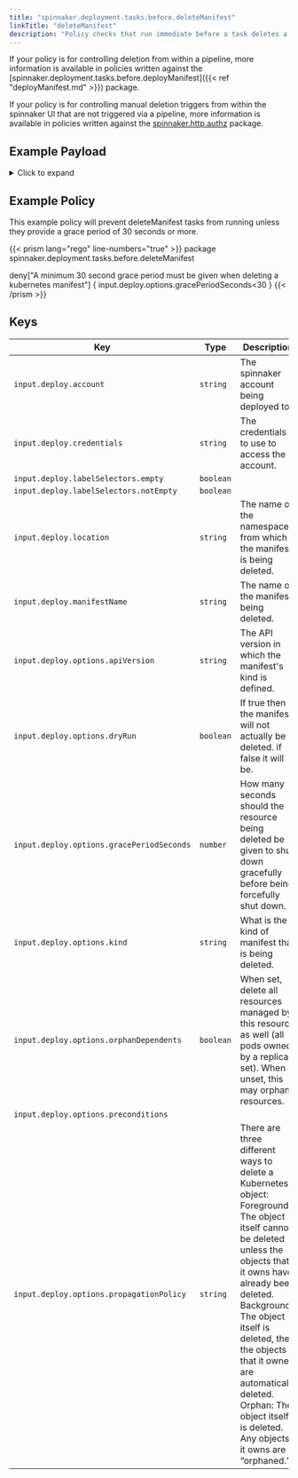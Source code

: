 ```yaml
---
title: "spinnaker.deployment.tasks.before.deleteManifest"
linkTitle: "deleteManifest"
description: "Policy checks that run immediate before a task deletes a spinnaker manifest."
---
```


If your policy is for controlling deletion from within a pipeline, more information is available in policies written against the [spinnaker.deployment.tasks.before.deployManifest]({{< ref "deployManifest.md" >}}) package.

If your policy is for controlling manual deletion triggers from within the spinnaker UI that are not triggered via a pipeline, more information is available in policies written against the [spinnaker.http.authz](/docs/plugin-guide/plugin-policy-engine/packages/spinnaker.http.authz/) package.

## Example Payload

<details><summary>Click to expand</summary>

```json
{
  "input": {
    "deploy": {
      "account": "spinnaker",
      "allCoordinates": [],
      "credentials": "spinnaker",
      "events": [],
      "kinds": [],
      "labelSelectors": {
        "empty": true,
        "notEmpty": false,
        "selectors": []
      },
      "location": "staging",
      "manifestName": "deployment hostname",
      "options": {
        "apiVersion": null,
        "dryRun": null,
        "gracePeriodSeconds": 5,
        "kind": null,
        "orphanDependents": null,
        "preconditions": null,
        "propagationPolicy": null
      }
    }
  }
}
```
</details>

## Example Policy
This example policy will prevent deleteManifest tasks from running unless they provide a grace period of 30 seconds or more.

{{< prism lang="rego" line-numbers="true" >}}
package spinnaker.deployment.tasks.before.deleteManifest

deny["A minimum 30 second grace period must be given when deleting a kubernetes manifest"] { 
  input.deploy.options.gracePeriodSeconds<30
}
{{< /prism >}}

## Keys

| Key                                       | Type      | Description                                                                                                                               |
| ----------------------------------------- | --------- | ----------------------------------------------------------------------------------------------------------------------------------------- |
| `input.deploy.account`                    | `string`  | The spinnaker account being deployed to.                                                                                                  |
| `input.deploy.credentials`                | `string`  | The credentials to use to access the account.                                                                                             |
| `input.deploy.labelSelectors.empty`       | `boolean` |                                                                                                                                           |
| `input.deploy.labelSelectors.notEmpty`    | `boolean` |                                                                                                                                           |
| `input.deploy.location`                   | `string`  | The name of the namespace from which the manifest is being deleted.                                                                       |
| `input.deploy.manifestName`               | `string`  | The name of the manifest being deleted.                                                                                                   |
| `input.deploy.options.apiVersion`         | `string`  | The API version in which the manifest's kind is defined.                                                                                  |
| `input.deploy.options.dryRun`             | `boolean` | If true then the manifest will not actually be deleted. if false it will be.                                                              |
| `input.deploy.options.gracePeriodSeconds` | `number`  | How many seconds should the resource being deleted be given to shut down gracefully before being forcefully shut down.                    |
| `input.deploy.options.kind`               | `string`  | What is the kind of manifest that is being deleted.                                                                                       |
| `input.deploy.options.orphanDependents`   | `boolean` | When set, delete all resources managed by this resource as well (all pods owned by a replica set). When unset, this may orphan resources. |
| `input.deploy.options.preconditions`      |           |                                                                                                                                           |
| `input.deploy.options.propagationPolicy`  | `string`  | There are three different ways to delete a Kubernetes object:<br/> Foreground: The object itself cannot be deleted unless the objects that it owns have already been deleted.<br/> Background: The object itself is deleted, then the objects that it owned are automatically deleted.<br/> Orphan: The object itself is deleted. Any objects it owns are “orphaned.” |

